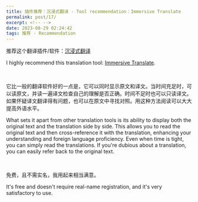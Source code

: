 ```yaml
---
title: 插件推荐：沉浸式翻译 - Tool recommendation：Immersive Translate 
permalink: post/17/
excerpt: <!-- -->
date: 2023-08-29 02:24:42
tags: 推荐 - Recommendation
---
```


推荐这个翻译插件/软件：[沉浸式翻译](https://immersivetranslate.com/)

I highly recommend this translation tool: [Immersive Translate](https://immersivetranslate.com/).

<br>

<p class="tennisbot" id="其实这也是Tennisatw使用中英双语写博客的原因">它比一般的翻译软件好的一点是，它可以同时显示原文和译文。当时间充足时，可以读原文，并读一遍译文检查自己的理解是否正确。时间不足时也可以只读译文。如果怀疑译文翻译得有问题，也可以在原文中寻找对照。用这种方法阅读可以大大提高外语水平。</p>

<p class="tennisbot" id="In fact, this is also the reason why Tennisatw blogs in both Chinese and English.">What sets it apart from other translation tools is its ability to display both the original text and the translation side by side. This allows you to read the original text and then cross-reference it with the translation, enhancing your understanding and foreign language proficiency. Even when time is tight, you can simply read the translations. If you're dubious about a translation, you can easily refer back to the original text. </p>

<br>

免费，且不需实名，我用起来相当满意。

It's free and doesn't require real-name registration, and it's very satisfactory to use.